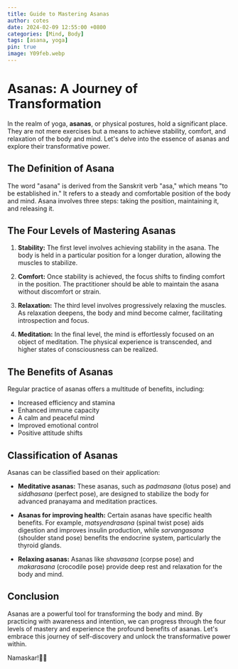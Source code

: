 ```yaml
---
title: Guide to Mastering Asanas
author: cotes
date: 2024-02-09 12:55:00 +0800
categories: [Mind, Body]
tags: [asana, yoga]
pin: true
image: Y09feb.webp
---
```


# Asanas: A Journey of Transformation

In the realm of yoga, **asanas**, or physical postures, hold a significant place. They are not mere exercises but a means to achieve stability, comfort, and relaxation of the body and mind. Let's delve into the essence of asanas and explore their transformative power.

## The Definition of Asana

The word "asana" is derived from the Sanskrit verb "asa," which means "to be established in." It refers to a steady and comfortable position of the body and mind. Asana involves three steps: taking the position, maintaining it, and releasing it.

## The Four Levels of Mastering Asanas

1. **Stability:** The first level involves achieving stability in the asana. The body is held in a particular position for a longer duration, allowing the muscles to stabilize.

2. **Comfort:** Once stability is achieved, the focus shifts to finding comfort in the position. The practitioner should be able to maintain the asana without discomfort or strain.

3. **Relaxation:** The third level involves progressively relaxing the muscles. As relaxation deepens, the body and mind become calmer, facilitating introspection and focus.

4. **Meditation:** In the final level, the mind is effortlessly focused on an object of meditation. The physical experience is transcended, and higher states of consciousness can be realized.

## The Benefits of Asanas

Regular practice of asanas offers a multitude of benefits, including:
- Increased efficiency and stamina
- Enhanced immune capacity
- A calm and peaceful mind
- Improved emotional control
- Positive attitude shifts

## Classification of Asanas

Asanas can be classified based on their application:

- **Meditative asanas:** These asanas, such as *padmasana* (lotus pose) and *siddhasana* (perfect pose), are designed to stabilize the body for advanced pranayama and meditation practices.

- **Asanas for improving health:** Certain asanas have specific health benefits. For example, *matsyendrasana* (spinal twist pose) aids digestion and improves insulin production, while *sarvangasana* (shoulder stand pose) benefits the endocrine system, particularly the thyroid glands.

- **Relaxing asanas:** Asanas like *shavasana* (corpse pose) and *makarasana* (crocodile pose) provide deep rest and relaxation for the body and mind.

## Conclusion

Asanas are a powerful tool for transforming the body and mind. By practicing with awareness and intention, we can progress through the four levels of mastery and experience the profound benefits of asanas. Let's embrace this journey of self-discovery and unlock the transformative power within.

Namaskar!🙏✨